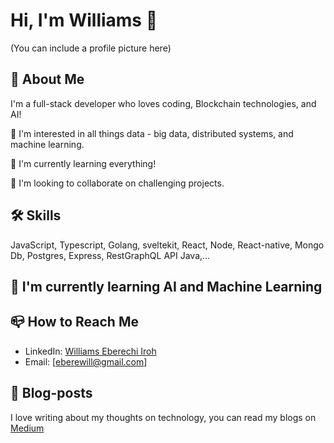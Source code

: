 # Hi, I'm Williams 👋
(You can include a profile picture here)

## 🚀 About Me
I'm a full-stack developer who loves coding, Blockchain technologies, and AI!

👀 I'm interested in all things data - big data, distributed systems, and machine learning.

🌱 I'm currently learning everything!

💞️ I'm looking to collaborate on challenging projects.

## 🛠 Skills 
JavaScript, Typescript, Golang, sveltekit, React, Node, React-native, Mongo Db, Postgres, Express, RestGraphQL API Java,...


## 🌱 I'm currently learning AI and Machine Learning 


## 📪 How to Reach Me 

- LinkedIn: [Williams Eberechi Iroh](https://www.linkedin.com/in/williams-eberechi-iroh/)
- Email: [eberewill@gmail.com]

## 📝 Blog-posts

I love writing about my thoughts on technology, you can read my blogs on [Medium](https://medium.com/@eberewill)


